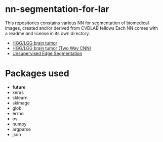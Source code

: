 # nn-segmentation-for-lar

This repositories constains various NN for segmentation of biomedical images, created and/or derived from CVDLAB fellows
Each NN comes with a readme and license in its own directory.

* [HGG/LGG brain tumor](https://github.com/cvdlab/nn-segmentation-for-lar/tree/master/brain_tumor_segmentation_cnn)
* [HGG/LGG brain tumor (Two Way CNN)](https://github.com/cvdlab/nn-segmentation-for-lar/tree/master/two_way_brain_tumor_segmentation_cnn)
* [Unsupervised Edge Segmentation](https://github.com/cvdlab/nn-segmentation-for-lar/tree/master/edge_detector_cnn)

# Packages used

- __future__ 
-  keras
- sklearn
- skimage
- glob 
- errno 
- os 
- numpy 
- argparse
- json